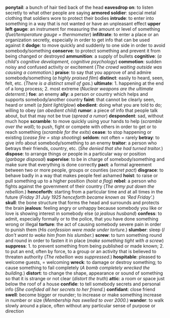 **ponytail**: a bunch of hair tied back of the head
**eavesdrop on**: to listen secretly to what other people are saying
**armored soldier**: special metal clothing that soldiers wore to protect their bodies
**intrude**: to enter into something in a way that is not wanted or have an unpleasant effect
**upper left**
**gauge**: an instrument for measuring the amount or level of something (*fuel/temperature gauge = thermometer*)
**infiltrate**: to enter a place or an organization secretly, especially in order to get info that can be used against it
**dodge**: to move quickly and suddenly to one side in order to avoid somebody/something
**conserve**: to protect something and prevent it from being changed or destroyed
**ammunition**: a supply of bullets
**cognitive**: (*a child's cognitive development, cognitive psychology*)
**commotion**: sudden noisy and confused activity or excitement (*The crowd waiting outside was causing a commotion.*)
**praise**: to say that you approve of and admire somebody/something (*a highly praised film*)
**distinct**: easily to heard, seen, felt, etc. (*There is a distinct smell of gas.*)
**ultimate**: 1. happening at the end of a long process; 2. most extreme (*Nuclear weapons are the ultimate deterrent.*)
**foe**: an enemy
**ally**: a person or country which helps and supports somebody/another country
**faint**: that cannot be clearly seen, heard or smelt (*a faint light/glow*)
**obedient**: doing what you are told to do; willing to obey (*an obedient child*)
**rumor**: a piece of info that people talk about, but that may not be true (*spread a rumor*)
**despondent**: sad, without much hope
**scramble**: to move quickly using your hands to help (*scramble over the wall*); to push, fight or compete with others in order to get or to reach something (*scramble for the exits*)
**cease**: to stop happening or existing (*cease fire = stop shooting*)
**seldom**: not often = rarely
**betray**: to give info about somebody/something to an enemy
**traitor**: a person who betrays their friends, country, etc. (*She denied that she had turned traitor.*)
**dispose**: to arrange things or people in a particular way or position (*garbage disposal*)
**supervise**: to be in charge of somebody/something and make sure that everything is done correctly
**pact**: a formal agreement between two or more people, groups or counties (*secret pact*)
**disgrace**: to behave badly in a way that makes people feel ashamed
**hoist**: to raise or pull something up to a higher position (*hoist a flag*)
**rebel**: a person who fights against the government of their country (*The army put down the rebellion.*)
**henceforth**: starting from a particular time and at all times in the future (*Friday 31 July 1925 henceforth became known as ‘Red Friday’.*)
**skull**: the bone structure that forms the head and surrounds and protects the brain
**jealous**: feeling angry or unhappy because somebody you like or love is showing interest in somebody else (*a jealous husband*)
**confess**: to admit, especially formally or to the police, that you have done something wrong or illegal
**torture**: the act of causing somebody severe pain in order to punish them (*His confession were made under torture.*)
**slumber**: sleep (*I don't want to wake him from his slumber.*)
**screw**: to turn something round and round in order to fasten it in place (*make something tight with a screw*)
**suppress**: 1. to prevent something from being published or made known; 2. to put an end, often by force, to a group or an activity that is believed to threaten authority (*The rebellion was suppressed.*)
**hospitable**: pleased to welcome guests, = welcoming
**wreck**: to damage or destroy something; to cause something to fail completely (*A bomb completely wrecked the building.*)
**distort**: to change the shape, appearance or sound of something so that it is strange or not clear (*distort the truth*)
**attic**: a room or space just below the roof of a house
**confide**: to tell somebody secrets and personal info (*She confided all her secrets to her friend.*)
**confidant**: close friend
**swell**: become bigger or rounder; to increase or make something increase in number or size (*Membership has swelled to over 2000.*)
**wander**: to walk slowly around a place, often without any particular sense of purpose or direction